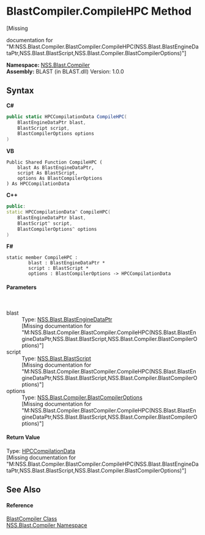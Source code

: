 # BlastCompiler.CompileHPC Method 
 

\[Missing <summary> documentation for "M:NSS.Blast.Compiler.BlastCompiler.CompileHPC(NSS.Blast.BlastEngineDataPtr,NSS.Blast.BlastScript,NSS.Blast.Compiler.BlastCompilerOptions)"\]

**Namespace:**&nbsp;<a href="26a25caa-f50b-92ad-f15c-dbb9db1493ae">NSS.Blast.Compiler</a><br />**Assembly:**&nbsp;BLAST (in BLAST.dll) Version: 1.0.0

## Syntax

**C#**<br />
``` C#
public static HPCCompilationData CompileHPC(
	BlastEngineDataPtr blast,
	BlastScript script,
	BlastCompilerOptions options
)
```

**VB**<br />
``` VB
Public Shared Function CompileHPC ( 
	blast As BlastEngineDataPtr,
	script As BlastScript,
	options As BlastCompilerOptions
) As HPCCompilationData
```

**C++**<br />
``` C++
public:
static HPCCompilationData^ CompileHPC(
	BlastEngineDataPtr blast, 
	BlastScript^ script, 
	BlastCompilerOptions^ options
)
```

**F#**<br />
``` F#
static member CompileHPC : 
        blast : BlastEngineDataPtr * 
        script : BlastScript * 
        options : BlastCompilerOptions -> HPCCompilationData 

```


#### Parameters
&nbsp;<dl><dt>blast</dt><dd>Type: <a href="8db5e405-878e-4a0b-b105-f09f3c478935">NSS.Blast.BlastEngineDataPtr</a><br />\[Missing <param name="blast"/> documentation for "M:NSS.Blast.Compiler.BlastCompiler.CompileHPC(NSS.Blast.BlastEngineDataPtr,NSS.Blast.BlastScript,NSS.Blast.Compiler.BlastCompilerOptions)"\]</dd><dt>script</dt><dd>Type: <a href="701ebde6-515e-1fd5-a11a-526716112a12">NSS.Blast.BlastScript</a><br />\[Missing <param name="script"/> documentation for "M:NSS.Blast.Compiler.BlastCompiler.CompileHPC(NSS.Blast.BlastEngineDataPtr,NSS.Blast.BlastScript,NSS.Blast.Compiler.BlastCompilerOptions)"\]</dd><dt>options</dt><dd>Type: <a href="acd2f6cc-9dc8-39b3-7ff6-2a1a35ecce47">NSS.Blast.Compiler.BlastCompilerOptions</a><br />\[Missing <param name="options"/> documentation for "M:NSS.Blast.Compiler.BlastCompiler.CompileHPC(NSS.Blast.BlastEngineDataPtr,NSS.Blast.BlastScript,NSS.Blast.Compiler.BlastCompilerOptions)"\]</dd></dl>

#### Return Value
Type: <a href="383f9bef-dc6b-ffde-7f1e-9c11fe9a9708">HPCCompilationData</a><br />\[Missing <returns> documentation for "M:NSS.Blast.Compiler.BlastCompiler.CompileHPC(NSS.Blast.BlastEngineDataPtr,NSS.Blast.BlastScript,NSS.Blast.Compiler.BlastCompilerOptions)"\]

## See Also


#### Reference
<a href="20a7b82b-c1ca-32fd-17a7-d5eb376d77ee">BlastCompiler Class</a><br /><a href="26a25caa-f50b-92ad-f15c-dbb9db1493ae">NSS.Blast.Compiler Namespace</a><br />